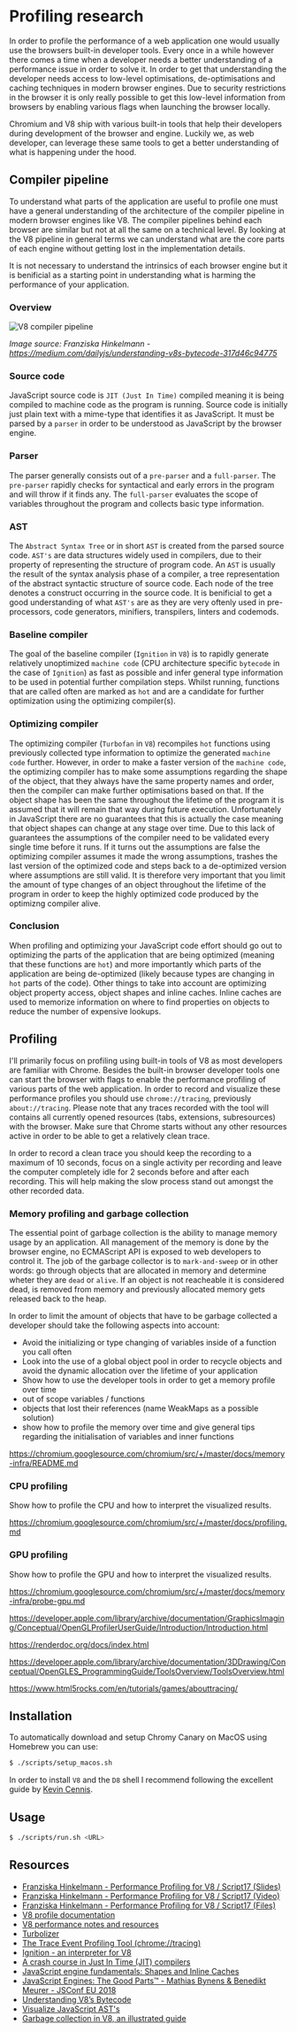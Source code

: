 # Profiling research

In order to profile the performance of a web application one would usually use the browsers built-in developer tools. Every once in a while however there comes a time when a developer needs a better understanding of a performance issue in order to solve it. In order to get that understanding the developer needs access to low-level optimisations, de-optimisations and caching techniques in modern browser engines. Due to security restrictions in the browser it is only really possible to get this low-level information from browsers by enabling various flags when launching the browser locally.

Chromium and V8 ship with various built-in tools that help their developers during development of the browser and engine. Luckily we, as web developer, can leverage these same tools to get a better understanding of what is happening under the hood.

## Compiler pipeline

To understand what parts of the application are useful to profile one must have a general understanding of the architecture of the compiler pipeline in modern browser engines like V8. The compiler pipelines behind each browser are similar but not at all the same on a technical level. By looking at the V8 pipeline in general terms we can understand what are the core parts of each engine without getting lost in the implementation details.

It is not necessary to understand the intrinsics of each browser engine but it is benificial as a starting point in understanding what is harming the performance of your application.

### Overview

![V8 compiler pipeline](/docs/V8_COMPILER_PIPELINE.png?raw=true)

_Image source: Franziska Hinkelmann - https://medium.com/dailyjs/understanding-v8s-bytecode-317d46c94775_

### Source code

JavaScript source code is `JIT (Just In Time)` compiled meaning it is being compiled to machine code as the program is running. Source code is initially just plain text with a mime-type that identifies it as JavaScript. It must be parsed by a `parser` in order to be understood as JavaScript by the browser engine.

### Parser

The parser generally consists out of a `pre-parser` and a `full-parser`. The `pre-parser` rapidly checks for syntactical and early errors in the program and will throw if it finds any. The `full-parser` evaluates the scope of variables throughout the program and collects basic type information.

### AST

The `Abstract Syntax Tree` or in short `AST` is created from the parsed source code.
`AST's` are data structures widely used in compilers, due to their property of representing the structure of program code. An `AST` is usually the result of the syntax analysis phase of a compiler, a tree representation of the abstract syntactic structure of source code. Each node of the tree denotes a construct occurring in the source code. It is benificial to get a good understanding of what `AST's` are as they are very oftenly used in pre-processors, code generators, minifiers, transpilers, linters and codemods.

### Baseline compiler

The goal of the baseline compiler (`Ignition` in `V8`) is to rapidly generate relatively unoptimized `machine code` (CPU architecture specific `bytecode` in the case of `Ignition`) as fast as possible and infer general type information to be used in potential further compilation steps. Whilst running, functions that are called often are marked as `hot` and are a candidate for further optimization using the optimizing compiler(s).

### Optimizing compiler

The optimizing compiler (`Turbofan` in `V8`) recompiles `hot` functions using previously collected type information to optimize the generated `machine code` further. However, in order to make a faster version of the `machine code`, the optimizing compiler has to make some assumptions regarding the shape of the object, that they always have the same property names and order, then the compiler can make further optimisations based on that. If the object shape has been the same throughout the lifetime of the program it is assumed that it will remain that way during future execution. Unfortunately in JavaScript there are no guarantees that this is actually the case meaning that object shapes can change at any stage over time. Due to this lack of guarantees the assumptions of the compiler need to be validated every single time before it runs. If it turns out the assumptions are false the optimizing compiler assumes it made the wrong assumptions, trashes the last version of the optimized code and steps back to a de-optimized version where assumptions are still valid. It is therefore very important that you limit the amount of type changes of an object throughout the lifetime of the program in order to keep the highly optimized code produced by the optimizng compiler alive.

### Conclusion

When profiling and optimizing your JavaScript code effort should go out to optimizing the parts of the application that are being optimized (meaning that these functions are `hot`) and more importantly which parts of the application are being de-optimized (likely because types are changing in `hot` parts of the code). Other things to take into account are optimizing object property access, object shapes and inline caches. Inline caches are used to memorize information on where to find properties on objects to reduce the number of expensive lookups.

## Profiling

I'll primarily focus on profiling using built-in tools of V8 as most developers are familiar with Chrome. Besides the built-in browser developer tools one can start the browser with flags to enable the performance profiling of various parts of the web application. In order to record and visualize these performance profiles you should use `chrome://tracing`, previously `about://tracing`. Please note that any traces recorded with the tool will contains all currently opened resources (tabs, extensions, subresources) with the browser. Make sure that Chrome starts without any other resources active in order to be able to get a relatively clean trace.

In order to record a clean trace you should keep the recording to a maximum of 10 seconds, focus on a single activity per recording and leave the computer completely idle for 2 seconds before and after each recording. This will help making the slow process stand out amongst the other recorded data.

### Memory profiling and garbage collection

The essential point of garbage collection is the ability to manage memory usage by an application. All management of the memory is done by the browser engine, no ECMAScript API is exposed to web developers to control it. The job of the garbage collector is to `mark-and-sweep` or in other words: go through objects that are allocated in memory and determine wheter they are `dead` or `alive`. If an object is not reacheable it is considered dead, is removed from memory and previously allocated memory gets released back to the heap.

In order to limit the amount of objects that have to be garbage collected a developer should take the following aspects into account:

- Avoid the initializing or type changing of variables inside of a function you call often
- Look into the use of a global object pool in order to recycle objects and avoid the dynamic allocation over the lifetime of your application
- Show how to use the developer tools in order to get a memory profile over time
- out of scope variables / functions
- objects that lost their references (name WeakMaps as a possible solution)
- show how to profile the memory over time and give general tips regarding the initialisation of variables and inner functions

https://chromium.googlesource.com/chromium/src/+/master/docs/memory-infra/README.md

### CPU profiling

Show how to profile the CPU and how to interpret the visualized results.

https://chromium.googlesource.com/chromium/src/+/master/docs/profiling.md

### GPU profiling

Show how to profile the GPU and how to interpret the visualized results.

https://chromium.googlesource.com/chromium/src/+/master/docs/memory-infra/probe-gpu.md

https://developer.apple.com/library/archive/documentation/GraphicsImaging/Conceptual/OpenGLProfilerUserGuide/Introduction/Introduction.html

https://renderdoc.org/docs/index.html

https://developer.apple.com/library/archive/documentation/3DDrawing/Conceptual/OpenGLES_ProgrammingGuide/ToolsOverview/ToolsOverview.html

https://www.html5rocks.com/en/tutorials/games/abouttracing/

## Installation

To automatically download and setup Chromy Canary on MacOS using Homebrew you can use:

```sh
$ ./scripts/setup_macos.sh
```

In order to install `V8` and the `D8` shell I recommend following the excellent guide by [Kevin Cennis](https://gist.github.com/kevincennis/0cd2138c78a07412ef21).

## Usage

```sh
$ ./scripts/run.sh <URL>
```

## Resources

- [Franziska Hinkelmann - Performance Profiling for V8 / Script17 (Slides)](https://fhinkel.rocks/PerformanceProfiling/assets/player/KeynoteDHTMLPlayer.html#3)
- [Franziska Hinkelmann - Performance Profiling for V8 / Script17 (Video)](https://www.youtube.com/watch?v=j6LfSlg8Fig)
- [Franziska Hinkelmann - Performance Profiling for V8 / Script17 (Files)](https://github.com/fhinkel/PerformanceProfiling)
- [V8 profile documentation](https://v8.dev/docs/profile)
- [V8 performance notes and resources](https://github.com/thlorenz/v8-perf)
- [Turbolizer](https://github.com/thlorenz/turbolizer)
- [The Trace Event Profiling Tool (chrome://tracing)](https://www.chromium.org/developers/how-tos/trace-event-profiling-tool)
- [Ignition - an interpreter for V8](https://www.youtube.com/watch?v=r5OWCtuKiAk)
- [A crash course in Just In Time (JIT) compilers](https://hacks.mozilla.org/2017/02/a-crash-course-in-just-in-time-jit-compilers/)
- [JavaScript engine fundamentals: Shapes and Inline Caches](https://mathiasbynens.be/notes/shapes-ics)
- [JavaScript Engines: The Good Parts™ - Mathias Bynens & Benedikt Meurer - JSConf EU 2018](https://www.youtube.com/watch?v=5nmpokoRaZI)
- [Understanding V8’s Bytecode](https://medium.com/dailyjs/understanding-v8s-bytecode-317d46c94775)
- [Visualize JavaScript AST's](https://resources.jointjs.com/demos/javascript-ast)
- [Garbage collection in V8, an illustrated guide](https://medium.com/@_lrlna/garbage-collection-in-v8-an-illustrated-guide-d24a952ee3b8)
